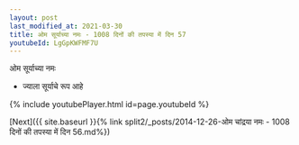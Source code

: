 ```yaml
---
layout: post
last_modified_at: 2021-03-30
title: ओम सूर्याच्या नमः - 1008 दिनों की तपस्या में दिन 57
youtubeId: LgGpKWFMF7U
---
```

 
 
 ओम सूर्याच्या नमः  
 
 -  ज्याला सूर्याचे रूप आहे 
 
  
 
  
 
 
 
 
 
 


{% include youtubePlayer.html id=page.youtubeId %}
 
[Next]({{ site.baseurl }}{% link  split2/_posts/2014-12-26-ओम चांद्रया नमः - 1008 दिनों की तपस्या में दिन 56.md%})
 
